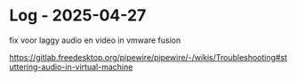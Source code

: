 # Log - 2025-04-27

fix voor laggy audio en video in vmware fusion

https://gitlab.freedesktop.org/pipewire/pipewire/-/wikis/Troubleshooting#stuttering-audio-in-virtual-machine
